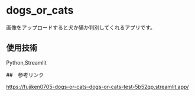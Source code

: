 # dogs_or_cats
画像をアップロードすると犬か猫か判別してくれるアプリです。

## 使用技術
Python,Streamlit

##　参考リンク

https://fujiken0705-dogs-or-cats-dogs-or-cats-test-5b52qp.streamlit.app/
